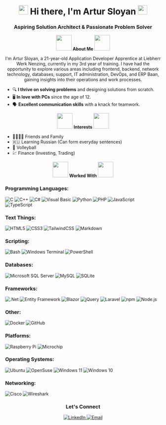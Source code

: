 <!-- Header with fancy text -->
<h1 align="center">
  <img src="https://media.giphy.com/media/4ilFRqgbzbx4c/giphy.gif" width="30"> 
  Hi there, I'm Artur Sloyan 
  <img src="https://media.giphy.com/media/4ilFRqgbzbx4c/giphy.gif" width="30">
</h1>

<!-- Subheading -->
<h3 align="center">Aspiring Solution Architect & Passionate Problem Solver</h3>

<!-- Introduction with emoji -->
<p align="center">
  <img src="https://media.giphy.com/media/l4FGuhL4U2WyjdkaY/giphy.gif" width="50"> 
  <strong>About Me</strong> 
  <img src="https://media.giphy.com/media/l4FGuhL4U2WyjdkaY/giphy.gif" width="50">
</p>

<p align="center">
  I'm Artur Sloyan, a 21-year-old Application Developer Apprentice at Liebherr Werk Nenzing, currently in my 3rd year of training. I have had the opportunity to explore various areas including frontend, backend, network technology, databases, support, IT administration, DevOps, and ERP Baan, gaining insights into their operations and work processes.
</p>

<!-- Detailed bio with icons -->
- 🔍 **I thrive on solving problems** and designing solutions from scratch.
- 🖥️ **In love with PCs** since the age of 12.
- 🗣️ **Excellent communication skills** with a knack for teamwork.

<!-- Interests section -->
<p align="center">
  <img src="https://media.giphy.com/media/26FPCXdkvDbKBbgOI/giphy.gif" width="50"> 
  <strong>Interests</strong> 
  <img src="https://media.giphy.com/media/26FPCXdkvDbKBbgOI/giphy.gif" width="50">
</p>

- 👨‍👩‍👦‍👦 Friends and Family
- 🇷🇺 Learning Russian (Can form everyday sentences)
- 🏐 Volleyball
- 💹 Finance (Investing, Trading)

<!-- Skills section with icons -->
<p align="center">
  <img src="https://media.giphy.com/media/xT5LMHxhOfscxPfIfm/giphy.gif" width="50"> 
  <strong>Worked With</strong> 
  <img src="https://media.giphy.com/media/xT5LMHxhOfscxPfIfm/giphy.gif" width="50">
</p>

### Programming Languages:
![C](https://img.shields.io/badge/-C-00599C?style=flat-square&logo=c)
![C++](https://img.shields.io/badge/-C++-00599C?style=flat-square&logo=c%2B%2B)
![C#](https://img.shields.io/badge/-C%23-239120?style=flat-square&logo=c-sharp)
![Visual Basic](https://img.shields.io/badge/-Visual%20Basic-5C2D91?style=flat-square&logo=visual-studio)
![Python](https://img.shields.io/badge/-Python-3776AB?style=flat-square&logo=python)
![PHP](https://img.shields.io/badge/-PHP-777BB4?style=flat-square&logo=php)
![JavaScript](https://img.shields.io/badge/-JavaScript-F7DF1E?style=flat-square&logo=javascript)
![TypeScript](https://img.shields.io/badge/-TypeScript-3178C6?style=flat-square&logo=typescript)

### Text Things:
![HTML5](https://img.shields.io/badge/-HTML5-E34F26?style=flat-square&logo=html5)
![CSS3](https://img.shields.io/badge/-CSS3-1572B6?style=flat-square&logo=css3)
![TailwindCSS](https://img.shields.io/badge/-TailwindCSS-06B6D4?style=flat-square&logo=tailwindcss)
![Markdown](https://img.shields.io/badge/-Markdown-000000?style=flat-square&logo=markdown)

### Scripting:
![Bash](https://img.shields.io/badge/-Bash-4EAA25?style=flat-square&logo=gnu-bash)
![Windows Terminal](https://img.shields.io/badge/-Windows%20Terminal-4D4D4D?style=flat-square&logo=windows-terminal)
![PowerShell](https://img.shields.io/badge/-PowerShell-5391FE?style=flat-square&logo=powershell)

### Databases:
![Microsoft SQL Server](https://img.shields.io/badge/-Microsoft%20SQL%20Server-CC2927?style=flat-square&logo=microsoft-sql-server)
![MySQL](https://img.shields.io/badge/-MySQL-4479A1?style=flat-square&logo=mysql)
![SQLite](https://img.shields.io/badge/-SQLite-003B57?style=flat-square&logo=sqlite)

### Frameworks:
![.Net](https://img.shields.io/badge/-.Net-512BD4?style=flat-square&logo=dotnet)
![Entity Framework](https://img.shields.io/badge/-Entity%20Framework-512BD4?style=flat-square&logo=dotnet)
![Blazor](https://img.shields.io/badge/-Blazor-512BD4?style=flat-square&logo=blazor)
![jQuery](https://img.shields.io/badge/-jQuery-0769AD?style=flat-square&logo=jquery)
![Laravel](https://img.shields.io/badge/-Laravel-FF2D20?style=flat-square&logo=laravel)
![npm](https://img.shields.io/badge/-npm-CB3837?style=flat-square&logo=npm)
![Node.js](https://img.shields.io/badge/-Node.js-339933?style=flat-square&logo=node-dot-js)

### Other:
![Docker](https://img.shields.io/badge/-Docker-2496ED?style=flat-square&logo=docker)
![GitHub](https://img.shields.io/badge/-GitHub-181717?style=flat-square&logo=github)

### Platforms:
![Raspberry Pi](https://img.shields.io/badge/-Raspberry%20Pi-A22846?style=flat-square&logo=raspberry-pi)
![Microchip](https://img.shields.io/badge/-Microchip-CC0000?style=flat-square&logo=microchip)

### Operating Systems:
![Ubuntu](https://img.shields.io/badge/-Ubuntu-E95420?style=flat-square&logo=ubuntu)
![OpenSuse](https://img.shields.io/badge/-OpenSuse-73BA25?style=flat-square&logo=opensuse)
![Windows 11](https://img.shields.io/badge/-Windows%2011-0078D4?style=flat-square&logo=windows)
![Windows 10](https://img.shields.io/badge/-Windows%2010-0078D4?style=flat-square&logo=windows)

### Networking:
![Cisco](https://img.shields.io/badge/-Cisco-1BA0D7?style=flat-square&logo=cisco)
![Wireshark](https://img.shields.io/badge/-Wireshark-1679A7?style=flat-square&logo=wireshark)

<!-- Footer with social media links -->
<h3 align="center">Let's Connect</h3>
<p align="center">
  <a href="https://www.linkedin.com/in/artur-sloyan">
    <img src="https://img.shields.io/badge/-LinkedIn-0077B5?style=flat-square&logo=linkedin" alt="LinkedIn">
  </a>
  <a href="mailto:artur.sloyan@example.com">
    <img src="https://img.shields.io/badge/-Email-D14836?style=flat-square&logo=gmail&logoColor=white" alt="Email">
  </a>
</p>
